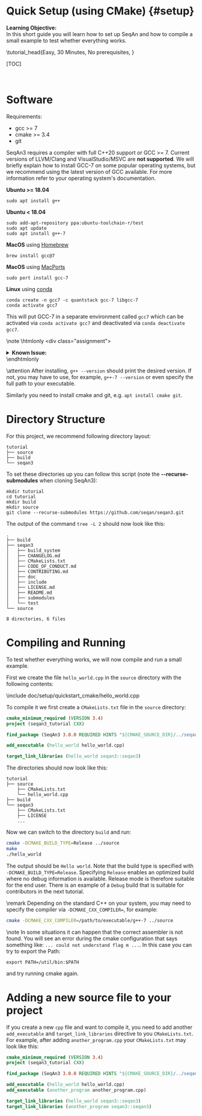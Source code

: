 # Quick Setup (using CMake) {#setup}

<b>Learning Objective:</b><br>
In this short guide you will learn how to set up SeqAn and how to compile a small example to test whether everything
works.

\tutorial_head{Easy, 30 Minutes, No prerequisites, }

[TOC]

<br>

# Software
Requirements:
  - gcc >= 7
  - cmake >= 3.4
  - git

SeqAn3 requires a compiler with full C++20 support *or* GCC >= 7. Current versions of LLVM/Clang and VisualStudio/MSVC are **not supported**.
We will briefly explain how to install GCC-7 on some popular operating systems, but we recommend using the latest version of GCC available. For more information refer to your operating system's documentation.

**Ubuntu >= 18.04**
```
sudo apt install g++
```
**Ubuntu < 18.04**
```
sudo add-apt-repository ppa:ubuntu-toolchain-r/test
sudo apt update
sudo apt install g++-7
```
**MacOS** using [Homebrew](https://brew.sh/)
```
brew install gcc@7
```

**MacOS** using [MacPorts](https://www.macports.org/)
```
sudo port install gcc-7
```

**Linux** using [conda](https://conda.io)
```
conda create -n gcc7 -c quantstack gcc-7 libgcc-7
conda activate gcc7
```
This will put GCC-7 in a separate environment called `gcc7` which can be activated via `conda activate gcc7` and deactivated via `conda deactivate gcc7`.

\note \htmlonly <div class=\"assignment\"> <details><summary><b>Known Issue:</b></summary> \endhtmlonly If you encounter the error <code>/usr/lib/x86_64-linux-gnu/libstdc++.so.6: version 'CXXABI_1.3.11' not found</code>, you have to set the LD_LIBRARY_PATH:
```
export LD_LIBRARY_PATH=/home/user/miniconda3/envs/gcc7/lib/
```
where `/home/user/miniconda3/` is the path to your conda installation. \htmlonly </details> </div> \endhtmlonly

\attention After installing, `g++ --version` should print the desired version. If not, you may have to use, for example, `g++-7 --version` or even specify the full path to your executable.

Similarly you need to install cmake and git, e.g. `apt install cmake git`.

# Directory Structure
For this project, we recommend following directory layout:

```
tutorial
├── source
├── build
└── seqan3
```

To set these directories up you can follow this script (note the <b>\--recurse-submodules</b> when cloning SeqAn3):
```
mkdir tutorial
cd tutorial
mkdir build
mkdir source
git clone --recurse-submodules https://github.com/seqan/seqan3.git
```

The output of the command ``` tree -L 2 ``` should now look like this:
```
.
├── build
├── seqan3
│   ├── build_system
│   ├── CHANGELOG.md
│   ├── CMakeLists.txt
│   ├── CODE_OF_CONDUCT.md
│   ├── CONTRIBUTING.md
│   ├── doc
│   ├── include
│   ├── LICENSE.md
│   ├── README.md
│   ├── submodules
│   └── test
└── source

8 directories, 6 files
```

# Compiling and Running

To test whether everything works, we will now compile and run a small example.

First we create the file `hello_world.cpp` in the `source` directory with the following contents:

\include doc/setup/quickstart_cmake/hello_world.cpp

To compile it we first create a `CMakeLists.txt` file in the `source` directory:

```cmake
cmake_minimum_required (VERSION 3.4)
project (seqan3_tutorial CXX)

find_package (SeqAn3 3.0.0 REQUIRED HINTS "${CMAKE_SOURCE_DIR}/../seqan3/build_system")

add_executable (hello_world hello_world.cpp)

target_link_libraries (hello_world seqan3::seqan3)
```

The directories should now look like this:

```
tutorial
├── source
    ├── CMakeLists.txt
    └── hello_world.cpp
├── build
└── seqan3
    ├── CMakeLists.txt
    ├── LICENSE
    ...
```

Now we can switch to the directory `build` and run:

```bash
cmake -DCMAKE_BUILD_TYPE=Release ../source
make
./hello_world
```

The output should be `Hello world`. Note that the build type is specified with `-DCMAKE_BUILD_TYPE=Release`. 
Specifying `Release` enables an optimized build where no debug information is available. Release mode is therefore 
suitable for the end user. There is an example of a `Debug` build that is suitable for contributors in the next tutorial.

\remark Depending on the standard C++ on your system, you may need to specify the compiler via `-DCMAKE_CXX_COMPILER=`, 
for example:
```bash
cmake -DCMAKE_CXX_COMPILER=/path/to/executable/g++-7 ../source
```

\note In some situations it can happen that the correct assembler is not found.
You will see an error during the cmake configuration that says something like: `... could not understand flag m ...`.
In this case you can try to export the Path:
```
export PATH=/util/bin:$PATH
```
and try running cmake again.

# Adding a new source file to your project

If you create a new `cpp` file and want to compile it, you need to add another `add_executable` and
`target_link_libraries` directive to you `CMakeLists.txt`.
For example, after adding `another_program.cpp` your `CMakeLists.txt` may look like this:
```cmake
cmake_minimum_required (VERSION 3.4)
project (seqan3_tutorial CXX)

find_package (SeqAn3 3.0.0 REQUIRED HINTS "${CMAKE_SOURCE_DIR}/../seqan3/build_system")

add_executable (hello_world hello_world.cpp)
add_executable (another_program another_program.cpp)

target_link_libraries (hello_world seqan3::seqan3)
target_link_libraries (another_program seqan3::seqan3)
```
